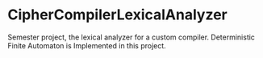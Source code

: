 # CipherCompilerLexicalAnalyzer
Semester project, the lexical analyzer for a custom compiler. Deterministic Finite Automaton is Implemented in this project. 
